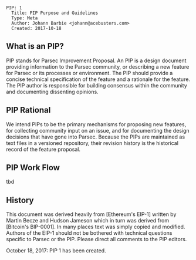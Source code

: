     PIP: 1
      Title: PIP Purpose and Guidelines
      Type: Meta
      Author: Johann Barbie <johann@acebusters.com>
      Created: 2017-10-18

What is an PIP?
--------------

PIP stands for Parsec Improvement Proposal. An PIP is a design document providing information to the Parsec community, or describing a new feature for Parsec or its processes or environment. The PIP should provide a concise technical specification of the feature and a rationale for the feature. The PIP author is responsible for building consensus within the community and documenting dissenting opinions.

PIP Rational
------------

We intend PIPs to be the primary mechanisms for proposing new features, for collecting community input on an issue, and for documenting the design decisions that have gone into Parsec. Because the PIPs are maintained as text files in a versioned repository, their revision history is the historical record of the feature proposal.

PIP Work Flow
-------------

tbd


History
-------

This document was derived heavily from [Ethereum's EIP-1] written by Martin Becze and Hudson Jameson which in turn was derived from [Bitcoin's BIP-0001]. In many places text was simply copied and modified. Authors of the EIP-1 should not be bothered with technical questions specific to Parsec or the PIP. Please direct all comments to the PIP editors.

October 18, 2017: PIP 1 has been created.

